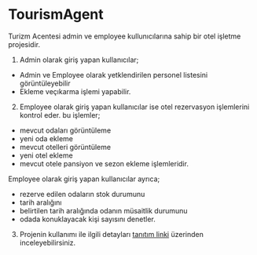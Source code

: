 # TourismAgent

Turizm Acentesi admin ve employee kullunıcılarına sahip bir otel işletme projesidir.
1. Admin olarak giriş yapan kullanıcılar;
* Admin ve Employee olarak yetklendirilen personel listesini görüntüleyebilir 
* Ekleme veçıkarma işlemi yapabilir.

2. Employee olarak giriş yapan kullanıcılar ise otel rezervasyon işlemlerini kontrol eder.
bu işlemler; 
* mevcut odaları görüntüleme
* yeni oda ekleme
* mevcut otelleri görüntüleme
* yeni otel ekleme
* mevcut otele pansiyon ve sezon ekleme işlemleridir.

Employee olarak giriş yapan kullanıcılar ayrıca;
* rezerve edilen odaların stok durumunu 
* tarih aralığını
* belirtilen tarih aralığında odanın müsaitlik durumunu
* odada konuklayacak kişi sayısını denetler. 

3. Projenin kullanımı ile ilgili detayları [tanıtım linki](https://www.youtube.com/watch?v=MKta9QmLAqo&t=12s&ab_channel=AlperMudurlu)  üzerinden inceleyebilirsiniz.
